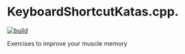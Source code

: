 # KeyboardShortcutKatas.cpp.

[![build](https://github.com/LearnWithLlew/KeyboardShortcutKatas.Cpp/actions/workflows/github_actions_build.yml/badge.svg)](https://github.com/LearnWithLlew/KeyboardShortcutKatas.Cpp/actions/workflows/github_actions_build.yml)

Exercises to improve your muscle memory
